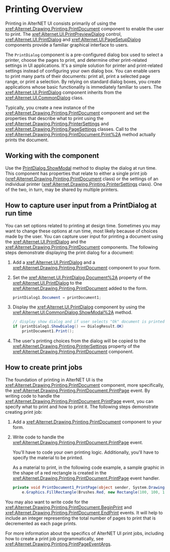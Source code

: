 # Printing Overview

Printing in AlterNET UI consists primarily of using the <xref:Alternet.Drawing.Printing.PrintDocument> component to
enable the user to print. The <xref:Alternet.UI.PrintPreviewDialog> control,
<xref:Alternet.UI.PrintDialog> and <xref:Alternet.UI.PageSetupDialog> components provide a familiar
graphical interface to users.

The `PrintDialog` component is a pre-configured dialog box used to select a printer, choose the pages to print, and
determine other print-related settings in UI applications. It's a simple solution for printer and
print-related settings instead of configuring your own dialog box. You can enable users to print many parts of their
documents: print all, print a selected page range, or print a selection. By relying on standard dialog boxes,
you create applications whose basic functionality is immediately familiar to users. The
<xref:Alternet.UI.PrintDialog> component inherits from the <xref:Alternet.UI.CommonDialog> class.

Typically, you create a new instance of the <xref:Alternet.Drawing.Printing.PrintDocument> component and set the
properties that describe what to print using the <xref:Alternet.Drawing.Printing.PrinterSettings> and
<xref:Alternet.Drawing.Printing.PageSettings> classes. Call to the <xref:Alternet.Drawing.Printing.PrintDocument.Print%2A>
method actually prints the document.

## Working with the component

Use the [PrintDialog.ShowModal](xref:Alternet.UI.CommonDialog.ShowModal%2A) method to display the dialog at
run time. This component has properties that relate to either a single print job
(<xref:Alternet.Drawing.Printing.PrintDocument> class) or the settings of an individual printer
(<xref:Alternet.Drawing.Printing.PrinterSettings> class). One of the two, in turn, may be shared by multiple printers.

## How to capture user input from a PrintDialog at run time

You can set options related to printing at design time. Sometimes you may want to change these options at run time, most
likely because of choices made by the user. You can capture user input for printing a document using the
<xref:Alternet.UI.PrintDialog> and the <xref:Alternet.Drawing.Printing.PrintDocument> components. The following
steps demonstrate displaying the print dialog for a document:

01. Add a <xref:Alternet.UI.PrintDialog> and a <xref:Alternet.Drawing.Printing.PrintDocument> component to your
    form.

01. Set the <xref:Alternet.UI.PrintDialog.Document%2A> property of the <xref:Alternet.UI.PrintDialog>
    to the <xref:Alternet.Drawing.Printing.PrintDocument> added to the form.

    ```csharp
    printDialog1.Document = printDocument1;
    ```

01. Display the <xref:Alternet.UI.PrintDialog> component by using the
    <xref:Alternet.UI.CommonDialog.ShowModal%2A> method.

    ```csharp
    // display show dialog and if user selects "Ok" document is printed
    if (printDialog1.ShowDialog() == DialogResult.OK)
        printDocument1.Print();
    ```

01. The user's printing choices from the dialog will be copied to the <xref:Alternet.Drawing.Printing.PrinterSettings>
    property of the <xref:Alternet.Drawing.Printing.PrintDocument> component.

## How to create print jobs

The foundation of printing in AlterNET UI is the <xref:Alternet.Drawing.Printing.PrintDocument> component, more
specifically, the <xref:Alternet.Drawing.Printing.PrintDocument.PrintPage> event. By writing code to handle the
<xref:Alternet.Drawing.Printing.PrintDocument.PrintPage> event, you can specify what to print and how to print it. The
following steps demonstrate creating print job:

01. Add a <xref:Alternet.Drawing.Printing.PrintDocument> component to your form.

01. Write code to handle the <xref:Alternet.Drawing.Printing.PrintDocument.PrintPage> event.

    You'll have to code your own printing logic. Additionally, you'll have to specify the material to be printed.

    As a material to print, in the following code example, a sample graphic in the shape of a red rectangle is created
    in the <xref:Alternet.Drawing.Printing.PrintDocument.PrintPage> event handler.

    ```csharp
    private void PrintDocument1_PrintPage(object sender, System.Drawing.Printing.PrintPageEventArgs e) =>
        e.Graphics.FillRectangle(Brushes.Red, new Rectangle(100, 100, 100, 100));
    ```

You may also want to write code for the <xref:Alternet.Drawing.Printing.PrintDocument.BeginPrint> and
<xref:Alternet.Drawing.Printing.PrintDocument.EndPrint> events. It will help to include an integer representing the total
number of pages to print that is decremented as each page prints.

For more information about the specifics of AlterNET UI print jobs, including how to create a print job
programmatically, see <xref:Alternet.Drawing.Printing.PrintPageEventArgs>.
